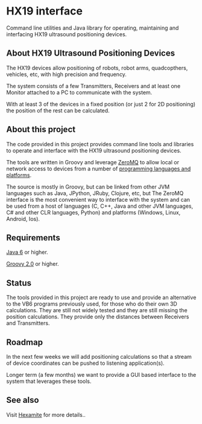# HX19 interface

Command line utilities and Java library for operating, maintaining and interfacing HX19 ultrasound positioning devices.

## About HX19 Ultrasound Positioning Devices

The HX19 devices allow positioning of robots, robot arms, quadcopthers, vehicles, etc, with high precision and
frequency.

The system consists of a few Transmitters, Receivers and at least one Monitor attached to a PC to communicate with the
system.

With at least 3 of the devices in a fixed position (or just 2 for 2D positioning) the position of the rest can be
calculated.

## About this project

The code provided in this project provides command line tools and libraries to operate and interface with the HX19
ultrasound positioning devices.

The tools are written in Groovy and leverage [ZeroMQ](http://zeromq.org) to allow local or network access to devices from
a number of [programming languages and platforms](http://zeromq.org/bindings:_start).

The source is mostly in Groovy, but can be linked from other JVM languages such as Java, JPython, JRuby,
Clojure, etc, but The ZeroMQ interface is the most convenient way to interface with the system and can be used from a
host of languages (C, C++, Java and other JVM languages, C# and other CLR languages, Python) and platforms (Windows,
Linux, Android, Ios).

## Requirements

[Java 6](http://openjdk.java.net/) or higher.

[Groovy 2.0](http://groovy.codehaus.org/) or higher.

## Status

The tools provided in this project are ready to use and provide an alternative to the VB6 programs previously used, for
those who do their own 3D calculations. They are still not widely tested and they are still missing the position
calculations. They provide only the distances between Receivers and Transmitters.

## Roadmap

In the next few weeks we will add positioning calculations so that a stream of device coordinates can be pushed
to listening application(s).

Longer term (a few months) we want to provide a GUI based interface to the system that leverages these tools.

## See also

Visit [Hexamite](http://hexamite.com) for more details..